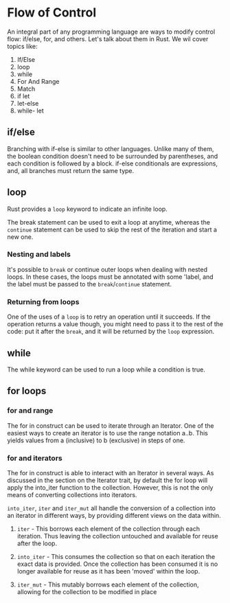 # Flow of Control

An integral part of any programming language are ways to modify control flow: if/else, for, and others. Let's talk about them in Rust. We wil cover topics like:

1. If/Else
2. loop
3. while
4. For And Range
5. Match
6. if let
7. let-else
8. while- let


## if/else

Branching with if-else is similar to other languages. Unlike many of them, the boolean condition doesn't need to be surrounded by parentheses, and each condition is followed by a block. if-else conditionals are expressions, and, all branches must return the same type.

## loop

Rust provides a `loop` keyword to indicate an infinite loop.

The break statement can be used to exit a loop at anytime, whereas the `continue` statement can be used to skip the rest of the iteration and start a new one.


### Nesting and labels
It's possible to `break` or continue outer loops when dealing with nested loops. In these cases, the loops must be annotated with some 'label, and the label must be passed to the `break`/`continue` statement.


### Returning from loops
One of the uses of a `loop` is to retry an operation until it succeeds. If the operation returns a value though, you might need to pass it to the rest of the code: put it after the `break`, and it will be returned by the `loop` expression.

## while
The while keyword can be used to run a loop while a condition is true.

## for loops

### for and range

The for in construct can be used to iterate through an Iterator. One of the easiest ways to create an iterator is to use the range notation a..b. This yields values from a (inclusive) to b (exclusive) in steps of one.

### for and iterators
The for in construct is able to interact with an Iterator in several ways. As discussed in the section on the Iterator trait, by default the for loop will apply the into_iter function to the collection. However, this is not the only means of converting collections into iterators.

`into_iter`, `iter` and `iter_mut` all handle the conversion of a collection into an iterator in different ways, by providing different views on the data within.

1. `iter` - This borrows each element of the collection through each iteration. Thus leaving the collection untouched and available for reuse after the loop.

2. `into_iter` - This consumes the collection so that on each iteration the exact data is provided. Once the collection has been consumed it is no longer available for reuse as it has been 'moved' within the loop.

3. `iter_mut` - This mutably borrows each element of the collection, allowing for the collection to be modified in place